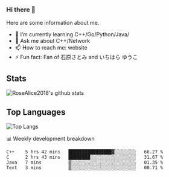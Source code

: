 ### Hi there 👋


<!-- **RoseAlice2018/RoseAlice2018** is a ✨ _special_ ✨ repository because its `README.md` (this file) appears on your GitHub profile. -->

Here are some information about me.

- 🌱 I’m currently learning C++/Go/Python/Java/
- 💬 Ask me about C++/Network
- 📫 How to reach me: website
- ⚡ Fun fact: Fan of 石原さとみ and いちはら ゆうこ


## Stats
![RoseAlice2018's github stats](https://github-readme-stats.vercel.app/api?username=RoseAlice2018&theme=tokyonight)

## Top Languages
![Top Langs](https://github-readme-stats.vercel.app/api/top-langs/?username=RoseAlice2018&layout=compact&theme=tokyonight)

📊 Weekly development breakdown
<!--START_SECTION:waka-->
```text
C++    5 hrs 42 mins   ████████████████▓░░░░░░░░   66.27 % 
C      2 hrs 43 mins   ████████░░░░░░░░░░░░░░░░░   31.67 % 
Java   7 mins          ▒░░░░░░░░░░░░░░░░░░░░░░░░   01.35 % 
Text   3 mins          ▒░░░░░░░░░░░░░░░░░░░░░░░░   00.71 % 
```
<!--END_SECTION:waka-->
